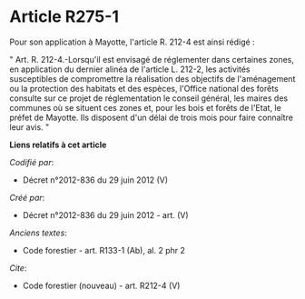 # Article R275-1

Pour son application à Mayotte, l'article R. 212-4 est ainsi rédigé : 

" Art. R. 212-4.-Lorsqu'il est envisagé de réglementer dans certaines zones, en application du dernier alinéa de l'article L.
212-2, les activités susceptibles de compromettre la réalisation des objectifs de l'aménagement ou la protection des habitats
et des espèces, l'Office national des forêts consulte sur ce projet de réglementation le conseil général, les maires des
communes où se situent ces zones et, pour les bois et forêts de l'Etat, le préfet de Mayotte. Ils disposent d'un délai de
trois mois pour faire connaître leur avis. "

**Liens relatifs à cet article**

_Codifié par_:

  - Décret n°2012-836 du 29 juin 2012 (V)

_Créé par_:

  - Décret n°2012-836 du 29 juin 2012 - art. (V)

_Anciens textes_:

  - Code forestier - art. R133-1 (Ab), al. 2 phr 2

_Cite_:

  - Code forestier (nouveau) - art. R212-4 (V)
